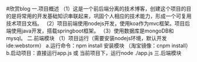 #欣赏blog 
一.项目概述
（1）这是一个前后端分离的技术博客，创建这个项目的目的是将常用的开发基础知识串联起来，巩固个人相应的技术能力，形成一个可复用技术项目文档。
（2）项目前端使用nodejs开发，使用koa作为mvc框架。项目后端使用java开发，搭载springboot框架。
（3）使用数据库是mongoDB和mysql。
二.前端模块
（1）项目运行（需要安装nodejs环境，默认开发ide:webstorm）
    a.运行命令：npm install 安装模块 （淘宝镜像：cnpm install）
    b.启动项目：直接运行app.js 或
               当前项目下，运行node ./app.js
三.后端模块
